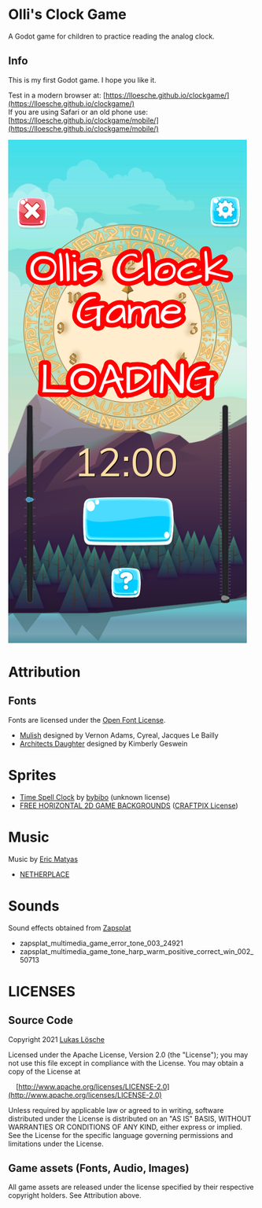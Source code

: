 # Olli's Clock Game
A Godot game for children to practice reading the analog clock.

## Info
This is my first Godot game. I hope you like it.

Test in a modern browser at: [https://lloesche.github.io/clockgame/](https://lloesche.github.io/clockgame/)  
If you are using Safari or an old phone use: [https://lloesche.github.io/clockgame/mobile/](https://lloesche.github.io/clockgame/mobile/)

![Splash Screen](https://raw.githubusercontent.com/osloesche/clockgame/main/clockgame_splash.png)


# Attribution
## Fonts
Fonts are licensed under the [Open Font License](https://scripts.sil.org/cms/scripts/page.php?site_id=nrsi&id=OFL).

* [Mulish](https://fonts.google.com/specimen/Mulish) designed by Vernon Adams, Cyreal, Jacques Le Bailly
* [Architects Daughter](https://fonts.google.com/specimen/Architects+Daughter) designed by Kimberly Geswein

# Sprites
* [Time Spell Clock](https://bybibo.itch.io/time-spell-clock) by [bybibo](https://bybibo.itch.io/) (unknown license)
* [FREE HORIZONTAL 2D GAME BACKGROUNDS](https://craftpix.net/freebies/free-horizontal-2d-game-backgrounds/) ([CRAFTPIX License](https://craftpix.net/file-licenses/))

# Music
Music by [Eric Matyas](www.soundimage.org)

* [NETHERPLACE](https://soundimage.org/fantasywonder/)

# Sounds
Sound effects obtained from [Zapsplat](https://www.zapsplat.com/)

* zapsplat_multimedia_game_error_tone_003_24921
* zapsplat_multimedia_game_tone_harp_warm_positive_correct_win_002_50713


# LICENSES
## Source Code
Copyright 2021 [Lukas Lösche](mailto:lukas@opensourcery.de)

Licensed under the Apache License, Version 2.0 (the "License");
you may not use this file except in compliance with the License.
You may obtain a copy of the License at

&nbsp;&nbsp;&nbsp;&nbsp;[http://www.apache.org/licenses/LICENSE-2.0](http://www.apache.org/licenses/LICENSE-2.0)

Unless required by applicable law or agreed to in writing, software
distributed under the License is distributed on an "AS IS" BASIS,
WITHOUT WARRANTIES OR CONDITIONS OF ANY KIND, either express or implied.
See the License for the specific language governing permissions and
limitations under the License.

## Game assets (Fonts, Audio, Images)
All game assets are released under the license specified by their respective copyright holders. See Attribution above.
